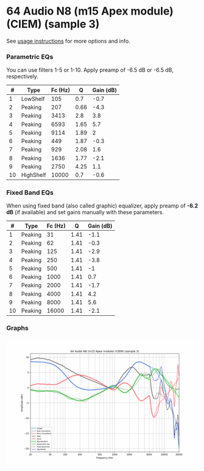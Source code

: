 # 64 Audio N8 (m15 Apex module) (CIEM) (sample 3)
See [usage instructions](https://github.com/jaakkopasanen/AutoEq#usage) for more options and info.

### Parametric EQs
You can use filters 1-5 or 1-10. Apply preamp of -6.5 dB or -6.5 dB, respectively.

|   # | Type      |   Fc (Hz) |    Q |   Gain (dB) |
|-----|-----------|-----------|------|-------------|
|   1 | LowShelf  |       105 | 0.7  |        -0.7 |
|   2 | Peaking   |       207 | 0.66 |        -4.3 |
|   3 | Peaking   |      3413 | 2.8  |         3.8 |
|   4 | Peaking   |      6593 | 1.65 |         5.7 |
|   5 | Peaking   |      9114 | 1.89 |         2   |
|   6 | Peaking   |       449 | 1.87 |        -0.3 |
|   7 | Peaking   |       929 | 2.08 |         1.6 |
|   8 | Peaking   |      1636 | 1.77 |        -2.1 |
|   9 | Peaking   |      2750 | 4.25 |         1.1 |
|  10 | HighShelf |     10000 | 0.7  |        -0.6 |

### Fixed Band EQs
When using fixed band (also called graphic) equalizer, apply preamp of **-6.2 dB** (if available) and set gains manually with these parameters.

|   # | Type    |   Fc (Hz) |    Q |   Gain (dB) |
|-----|---------|-----------|------|-------------|
|   1 | Peaking |        31 | 1.41 |        -1.1 |
|   2 | Peaking |        62 | 1.41 |        -0.3 |
|   3 | Peaking |       125 | 1.41 |        -2.9 |
|   4 | Peaking |       250 | 1.41 |        -3.8 |
|   5 | Peaking |       500 | 1.41 |        -1   |
|   6 | Peaking |      1000 | 1.41 |         0.7 |
|   7 | Peaking |      2000 | 1.41 |        -1.7 |
|   8 | Peaking |      4000 | 1.41 |         4.2 |
|   9 | Peaking |      8000 | 1.41 |         5.6 |
|  10 | Peaking |     16000 | 1.41 |        -2.1 |

### Graphs
![](./64%20Audio%20N8%20(m15%20Apex%20module)%20(CIEM)%20(sample%203).png)
